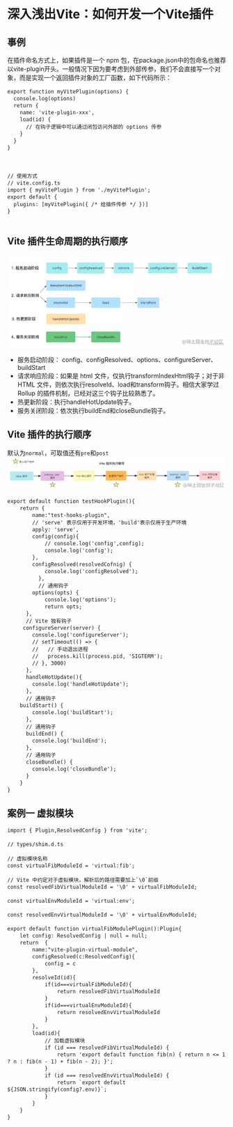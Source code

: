 # 深入浅出Vite：如何开发一个Vite插件

## 事例

在插件命名方式上，如果插件是一个 npm 包，在package.json中的包命名也推荐以vite-plugin开头。一般情况下因为要考虑到外部传参，我们不会直接写一个对象，而是实现一个返回插件对象的工厂函数，如下代码所示：

```
export function myVitePlugin(options) {
  console.log(options)
  return {
    name: 'vite-plugin-xxx',
    load(id) {
      // 在钩子逻辑中可以通过闭包访问外部的 options 传参
    }
  }
}



// 使用方式
// vite.config.ts
import { myVitePlugin } from './myVitePlugin';
export default {
  plugins: [myVitePlugin({ /* 给插件传参 */ })]
}


```

## Vite 插件生命周期的执行顺序

![alt text](image.png)

- 服务启动阶段： config、configResolved、options、configureServer、buildStart
- 请求响应阶段：如果是 html 文件，仅执行transformIndexHtml钩子；对于非 HTML 文件，则依次执行resolveId、load和transform钩子。相信大家学过 Rollup 的插件机制，已经对这三个钩子比较熟悉了。
- 热更新阶段：执行handleHotUpdate钩子。
- 服务关闭阶段：依次执行buildEnd和closeBundle钩子。

## Vite 插件的执行顺序

默认为`normal`，可取值还有`pre`和`post` ![alt text](image-1.png)

```
export default function testHookPlugin(){
    return {
        name:"test-hooks-plugin",
        // 'serve' 表示仅用于开发环境，'build'表示仅用于生产环境
        apply: 'serve',
        config(config){
            // console.log('config',config);
            console.log('config');
        },
        configResolved(resolvedCofnig) {
            console.log('configResolved');
          },
          // 通用钩子
        options(opts) {
            console.log('options');
            return opts;
      },
      // Vite 独有钩子
     configureServer(server) {
        console.log('configureServer');
        // setTimeout(() => {
        //   // 手动退出进程
        //   process.kill(process.pid, 'SIGTERM');
        // }, 3000)
      },
      handleHotUpdate(){
        console.log('handleHotUpdate');
      },
      // 通用钩子
    buildStart() {
        console.log('buildStart');
      },
      // 通用钩子
      buildEnd() {
        console.log('buildEnd');
      },
      // 通用钩子
      closeBundle() {
        console.log('closeBundle');
      }
    }
}
```

## 案例一 虚拟模块

```
import { Plugin,ResolvedConfig } from 'vite';

// types/shim.d.ts

// 虚拟模块名称
const virtualFibModuleId = 'virtual:fib';

// Vite 中约定对于虚拟模块，解析后的路径需要加上`\0`前缀
const resolvedFibVirtualModuleId = '\0' + virtualFibModuleId;

const virtualEnvModuleId = 'virtual:env';

const resolvedEnvVirtualModuleId = '\0' + virtualEnvModuleId;

export default function virtualFibModulePlugin():Plugin{
    let config: ResolvedConfig | null = null;
    return  {
        name:"vite-plugin-virtual-module",
        configResolved(c:ResolvedConfig){
            config = c
        },
        resolveId(id){
            if(id===virtualFibModuleId){
                return resolvedFibVirtualModuleId
            }
            if(id===virtualEnvModuleId){
                return resolvedEnvVirtualModuleId
            }
        },
        load(id){
            // 加载虚拟模块
            if (id === resolvedFibVirtualModuleId) {
                return 'export default function fib(n) { return n <= 1 ? n : fib(n - 1) + fib(n - 2); }';
            }
            if (id === resolvedEnvVirtualModuleId) {
                return `export default ${JSON.stringify(config?.env)}`;
            }
        }
    }
}
```
